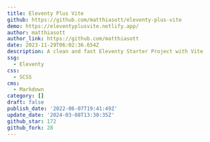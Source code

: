 ```yaml
---
title: Eleventy Plus Vite
github: https://github.com/matthiasott/eleventy-plus-vite
demo: https://eleventyplusvite.netlify.app/
author: matthiasott
author_link: https://github.com/matthiasott
date: 2023-11-29T06:02:36.654Z
description: A clean and fast Eleventy Starter Project with Vite
ssg:
  - Eleventy
css:
  - SCSS
cms:
  - Markdown
category: []
draft: false
publish_date: '2022-06-07T19:41:49Z'
update_date: '2024-03-08T13:30:35Z'
github_star: 172
github_fork: 28
---
```

